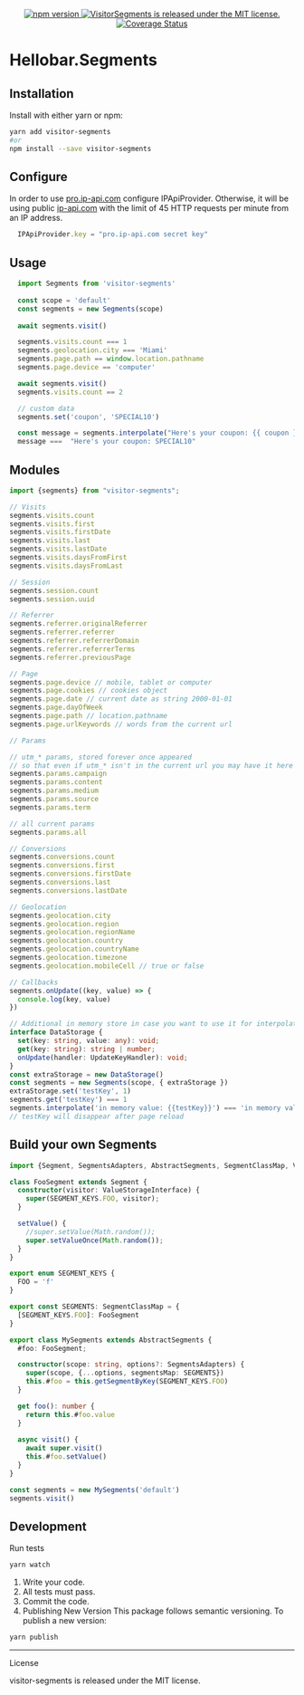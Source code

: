 <p align="center">
  <a href="https://badge.fury.io/js/visitor-segments">
    <img src="https://badge.fury.io/js/visitor-segments.svg" alt="npm version">
  </a>
  <a href="https://github.com/facebook/jest/blob/main/LICENSE">
    <img src="https://img.shields.io/badge/license-MIT-blue.svg" alt="VisitorSegments is released under the MIT license." />
  </a>
  <a href="https://codecov.io/github/Hello-bar/visitor-segments"><img alt="Coverage Status" src="https://img.shields.io/codecov/c/github/Hello-bar/visitor-segments/main.svg?maxAge=43200"></a>
</p>

# Hellobar.Segments

## Installation

Install with either yarn or npm:

```zsh
yarn add visitor-segments
#or
npm install --save visitor-segments
```

## Configure

In order to use [pro.ip-api.com](https://pro.ip-api.com) configure IPApiProvider.
Otherwise, it will be using public [ip-api.com](https://ip-api.com) with the limit of 45 HTTP requests per minute from an IP address.

```js
  IPApiProvider.key = "pro.ip-api.com secret key"
```

## Usage

```ts  
  import Segments from 'visitor-segments'
  
  const scope = 'default'
  const segments = new Segments(scope)
  
  await segments.visit()

  segments.visits.count === 1
  segments.geolocation.city === 'Miami'
  segments.page.path == window.location.pathname
  segments.page.device == 'computer'

  await segments.visit()
  segments.visits.count == 2

  // custom data
  segments.set('coupon', 'SPECIAL10')

  const message = segments.interpolate("Here's your coupon: {{ coupon }}")
  message ===  "Here's your coupon: SPECIAL10"
```

## Modules

```ts
import {segments} from "visitor-segments";

// Visits
segments.visits.count
segments.visits.first
segments.visits.firstDate
segments.visits.last
segments.visits.lastDate
segments.visits.daysFromFirst
segments.visits.daysFromLast

// Session
segments.session.count
segments.session.uuid

// Referrer
segments.referrer.originalReferrer
segments.referrer.referrer
segments.referrer.referrerDomain
segments.referrer.referrerTerms
segments.referrer.previousPage

// Page
segments.page.device // mobile, tablet or computer
segments.page.cookies // cookies object
segments.page.date // current date as string 2000-01-01 
segments.page.dayOfWeek  
segments.page.path // location.pathname 
segments.page.urlKeywords // words from the current url  

// Params

// utm_* params, stored forever once appeared
// so that even if utm_* isn't in the current url you may have it here 
segments.params.campaign   
segments.params.content  
segments.params.medium   
segments.params.source   
segments.params.term 

// all current params  
segments.params.all 

// Conversions
segments.conversions.count 
segments.conversions.first 
segments.conversions.firstDate 
segments.conversions.last  
segments.conversions.lastDate

// Geolocation
segments.geolocation.city
segments.geolocation.region
segments.geolocation.regionName
segments.geolocation.country
segments.geolocation.countryName
segments.geolocation.timezone
segments.geolocation.mobileCell // true or false

// Callbacks 
segments.onUpdate((key, value) => {
  console.log(key, value)
})

// Additional in memory store in case you want to use it for interpolation
interface DataStorage {
  set(key: string, value: any): void;
  get(key: string): string | number;
  onUpdate(handler: UpdateKeyHandler): void;
}
const extraStorage = new DataStorage()
const segments = new Segments(scope, { extraStorage })
extraStorage.set('testKey', 1)
segments.get('testKey') === 1
segments.interpolate('in memory value: {{testKey}}') === 'in memory value: 1'
// testKey will disappear after page reload
```

## Build your own Segments

```ts
import {Segment, SegmentsAdapters, AbstractSegments, SegmentClassMap, ValueStorageInterface} from "visitor-segments";

class FooSegment extends Segment {
  constructor(visitor: ValueStorageInterface) {
    super(SEGMENT_KEYS.FOO, visitor);
  }

  setValue() {
    //super.setValue(Math.random());
    super.setValueOnce(Math.random());
  }
}

export enum SEGMENT_KEYS {
  FOO = 'f'
}

export const SEGMENTS: SegmentClassMap = {
  [SEGMENT_KEYS.FOO]: FooSegment
}

export class MySegments extends AbstractSegments {
  #foo: FooSegment;

  constructor(scope: string, options?: SegmentsAdapters) {
    super(scope, {...options, segmentsMap: SEGMENTS})
    this.#foo = this.getSegmentByKey(SEGMENT_KEYS.FOO)
  }

  get foo(): number {
    return this.#foo.value
  }
  
  async visit() {
    await super.visit()
    this.#foo.setValue()
  }
}

const segments = new MySegments('default')
segments.visit()
```


## Development

Run tests

```zsh
yarn watch
```

1. Write your code.
2. All tests must pass.
3. Commit the code.
4. Publishing New Version
This package follows semantic versioning. To publish a new version:

```zsh
yarn publish
```

----
License

visitor-segments is released under the MIT license.
